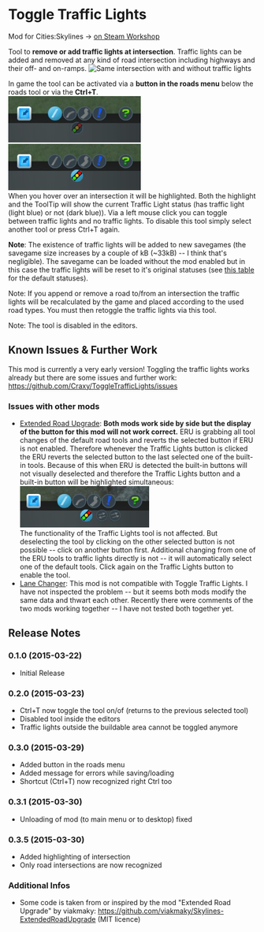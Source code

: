 Toggle Traffic Lights
=====================
Mod for Cities:Skylines
-> [on Steam Workshop](http://steamcommunity.com/sharedfiles/filedetails/?id=411833858)

Tool to **remove or add traffic lights at intersection**. Traffic lights can be added and removed at any kind of road intersection including highways and their off- and on-ramps.
![Same intersection with and without traffic lights](./docs/files/img/TrafficLightsVsNoTrafficLights.png)

In game the tool can be activated via a **button in the roads menu** below the roads tool or via the **Ctrl+T**.  
![Deactivated button in the roads menu](./docs/files/img/Button_Deactivated.png)![Activated button in the roads menu](./docs/files/img/Button_Activated.png)  
When you hover over an intersection it will be highlighted. Both the highlight and the ToolTip will show the current Traffic Light status (has traffic light (light blue) or not (dark blue)). Via a left mouse click you can toggle between traffic lights and no traffic lights. To disable this tool simply select another tool or press Ctrl+T again.


**Note**: The existence of traffic lights will be added to new savegames (the savegame size increases by a couple of kB (~33kB) -- I think that's negligible). The savegame can be loaded without the mod enabled but in this case the traffic lights will be reset to it's original statuses (see [this table](https://www.reddit.com/r/CitiesSkylines/comments/2zp61z/i_made_a_table_chart_of_which_intersections/) for the default statuses).

Note: If you append or remove a road to/from an intersection the traffic lights will be recalculated by the game and placed according to the used road types. You must then retoggle the traffic lights via this tool.

Note: The tool is disabled in the editors.

## Known Issues & Further Work
This mod is currently a very early version! Toggling the traffic lights works already but there are some issues and further work: https://github.com/Craxy/ToggleTrafficLights/issues

### Issues with other mods
* [Extended Road Upgrade](https://steamcommunity.com/sharedfiles/filedetails/?id=408209297): **Both mods work side by side but the display of the button for this mod will not work correct.** ERU is grabbing all tool changes of the default road tools and reverts the selected button if ERU is not enabled. Therefore whenever the Traffic Lights button is clicked the ERU reverts the selected button to the last selected one of the built-in tools. Because of this when ERU is detected the built-in buttons will not visually deselected and therefore the Traffic Lights button and a built-in button will be highlighted simultaneous:  
![Deactivated button in the roads menu](./docs/files/img/Button_ActivatedWithERU.png)  
The functionality of the Traffic Lights tool is not affected. But deselecting the tool by clicking on the other selected button is not possible -- click on another button first. Additional changing from one of the ERU tools to traffic lights directly is not -- it will automatically select one of the default tools. Click again on the Traffic Lights button to enable the tool.
 * [Lane Changer](https://steamcommunity.com/sharedfiles/filedetails/?id=412101021): This mod is not compatible with Toggle Traffic Lights. I have not inspected the problem -- but it seems both mods modify the same data and thwart each other. Recently there were comments of the two mods working together -- I have not tested both together yet.



## Release Notes
### 0.1.0 (2015-03-22)
* Initial Release

### 0.2.0 (2015-03-23)
* Ctrl+T now toggle the tool on/of (returns to the previous selected tool)
* Disabled tool inside the editors
* Traffic lights outside the buildable area cannot be toggled anymore

### 0.3.0 (2015-03-29)
* Added button in the roads menu
* Added message for errors while saving/loading
* Shortcut (Ctrl+T) now recognized right Ctrl too

### 0.3.1 (2015-03-30)
* Unloading of mod (to main menu or to desktop) fixed

### 0.3.5 (2015-03-30)
* Added highlighting of intersection
* Only road intersections are now recognized



### Additional Infos
* Some code is taken from or inspired by the mod "Extended Road Upgrade" by viakmaky: https://github.com/viakmaky/Skylines-ExtendedRoadUpgrade (MIT licence)
